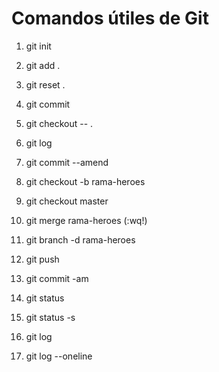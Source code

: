 # Comandos útiles de Git

1. git init
2. git add .
3. git reset .
4. git commit 
5. git checkout -- .
6. git log
7. git commit --amend
8. git checkout -b rama-heroes
9. git checkout master
10. git merge rama-heroes (:wq!)
11. git branch -d rama-heroes
12. git push
13. git commit -am

14. git status
15. git status -s
16. git log
17. git log --oneline
